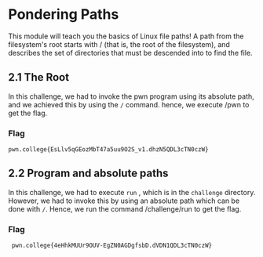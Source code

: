 # Pondering Paths

This module will teach you the basics of Linux file paths! A path from the filesystem's root starts with / (that is, the root of the filesystem), and describes the set of directories that must be descended into to find the file.

## 2.1 The Root

  In this challenge, we had to invoke the pwn program using its absolute path, and we achieved this by using the `/` command. hence, we execute /pwn to get the flag.


  ### Flag
  ```
  pwn.college{EsLlv5qGEozMbT47a5uu9O2S_v1.dhzN5QDL3cTN0czW}
```

## 2.2 Program and absolute paths

  In this challenge, we had to execute `run` , which is in the `challenge` directory. However, we had to invoke this by using an absolute path which can be done with `/`. Hence, we run the command /challenge/run to get the flag.

  ### Flag
  ```
   pwn.college{4eHhkMUUr9OUV-EgZN0AGDgfsbD.dVDN1QDL3cTN0czW}
```


  
